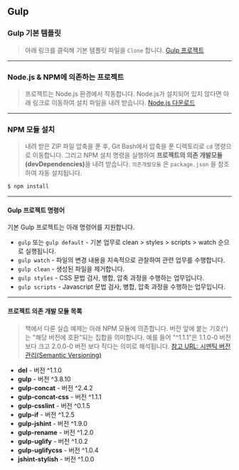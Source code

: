 ## Gulp

### Gulp 기본 템플릿
> 아래 링크를 클릭해 기본 템플릿 파일을 `Clone` 합니다.
[Gulp 프로젝트](http://ds.bstones.co.kr:9000/bstones/CodingConvention/code/master/Gulp-project#Gulp-project)

---
### Node.js & NPM에 의존하는 프로젝트
> 프로젝트는 Node.js 환경에서 작동합니다. Node.js가 설치되어 있지 않다면
아래 링크로 이동하여 설치 파일을 내려 받습니다.
[Node.js 다운로드](http://nodejs.org/download/)

---
### NPM 모듈 설치
> 내려 받은 ZIP 파일 압축을 푼 후, Git Bash에서 압축을 푼 디렉토리로 <code>cd</code> 명령으로 이동합니다.
그리고 NPM 설치 명령을 실행하여 <strong>프로젝트의 의존 개발모듈(devDependencies)</strong>을 내려 받습니다.
`의존개발모듈` 은 `package.json` 을 참조하여 자동 설치됩니다.

```bash
$ npm install
```

---
#### Gulp 프로젝트 명령어
기본 Gulp 프로젝트는 아래 명령어를 지원합니다.

* `gulp` 또는 `gulp default` - 기본 업무로 clean > styles > scripts > watch 순으로 실행됩니다.
* `gulp watch` - 파일의 변경 내용을 지속적으로 관찰하여 관련 업무를 수행합니다.
* `gulp clean` - 생성된 파일을 제거합니다.
* `gulp styles` - CSS 문법 검사, 병합, 압축 과정을 수행하는 업무입니다.
* `gulp scripts` - Javascript 문법 검사, 병합, 압축 과정을 수행하는 업무입니다.


---

#### 프로젝트 의존 개발 모듈 목록
> 책에서 다룬 실습 예제는 아래 NPM 모듈에 의존합니다. 버전 앞에 붙는 기호(^)는
"해당 버전에 호환"되는 집합을 의미합니다. 예를 들어 "^1.1.1"은 1.1.0-0 버전보다 크고
2.0.0-0 버전 보다 작다는 의미로 해석됩니다.
[참고 URL: 시멘틱 버전 관리(Semantic Versioning)](http://semver.org/lang/ko/)

* __del__             - 버전 ^1.1.0
* __gulp__            - 버전 ^3.8.10
* __gulp-concat__     - 버전 ^2.4.2
* __gulp-concat-css__ - 버전 ^1.1.1
* __gulp-csslint__    - 버전 ^0.1.5
* __gulp-if__         - 버전 ^1.2.5
* __gulp-jshint__     - 버전 ^1.9.0
* __gulp-rename__     - 버전 ^1.2.0
* __gulp-uglify__     - 버전 ^1.0.2
* __gulp-uglifycss__  - 버전 ^1.0.4
* __jshint-stylish__  - 버전 ^1.0.0
